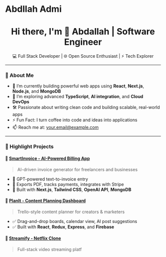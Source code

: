 # Abdllah Admi
<h1 align="center">Hi there, I'm 👋 Abdallah | Software Engineer</h1>

<p align="center">
  💻 Full Stack Developer | 🌐 Open Source Enthusiast | ⚡ Tech Explorer  
</p>

---

### 🧠 About Me

- 🔭 I’m currently building powerful web apps using **React**, **Next.js**, **Node.js**, and **MongoDB**  
- 🌱 I’m exploring advanced **TypeScript**, **AI integration**, and **Cloud DevOps**  
- 🛠️ Passionate about writing clean code and building scalable, real-world apps  
- ⚡ Fun Fact: I turn coffee into code and ideas into applications  
- 📫 Reach me at: [your.email@example.com](mailto:your.email@example.com)  

---

### 🚀 Highlight Projects

#### 🧾 [SmartInvoice - AI-Powered Billing App](https://github.com/yourusername/smartinvoice)
> AI-driven invoice generator for freelancers and businesses  
- 🔹 GPT-powered text-to-invoice entry  
- 🔹 Exports PDF, tracks payments, integrates with Stripe  
- 🔹 Built with **Next.js**, **Tailwind CSS**, **OpenAI API**, **MongoDB**

#### 📆 [PlanIt - Content Planning Dashboard](https://github.com/yourusername/planit)
> Trello-style content planner for creators & marketers  
- ✅ Drag-and-drop boards, calendar view, AI post suggestions  
- ✅ Built with **React**, **Redux**, **Express**, and **Firebase**

#### 🎥 [Streamify - Netflix Clone](https://github.com/yourusername/streamify)
> Full-stack video streaming platf
